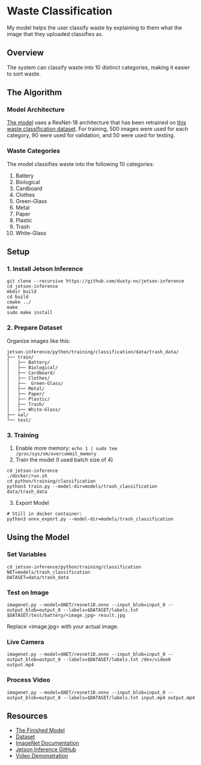 # Waste Classification

My model helps the user classify waste by explaining to them what the image that they uploaded classifies as.

## Overview

The system can classify waste into 10 distinct categories, making it easier to sort waste.

## The Algorithm

### Model Architecture

[The model](https://drive.google.com/file/d/1rxGChiVVU55-F3HUiedWlTLn6W6AyduL/view?usp=sharing) uses a ResNet-18 architecture that has been retrained on [this waste classification dataset](https://www.kaggle.com/datasets/mostafaabla/garbage-classification?select=garbage_classification). For training, 500 images were used for each category, 90 were used for validation, and 50 were used for testing.

### Waste Categories

The model classifies waste into the following 10 categories:

1. Battery
2. Biological
3. Cardboard
4. Clothes
5. Green-Glass
6. Metal
7. Paper
8. Plastic
9. Trash
10. White-Glass

## Setup

### 1. Install Jetson Inference

```
git clone --recursive https://github.com/dusty-nv/jetson-inference
cd jetson-inference
mkdir build
cd build
cmake ../
make
sudo make install
```

### 2. Prepare Dataset

Organize images like this:
```
jetson-inference/python/training/classification/data/trash_data/
├── train/
│   ├── Battery/
│   ├── Biological/
│   ├── Cardboard/
│   ├── Clothes/
│   ├──  Green-Glass/
│   ├── Metal/
│   ├── Paper/
│   ├── Plastic/
│   ├── Trash/
│   ├── White-Glass/
├── val/
└── test/

```

### 3. Training

1. Enable more memory: `echo 1 | sudo tee /proc/sys/vm/overcommit_memory`
2. Train the model (I used batch size of 4)
  ```
  cd jetson-inference
  ./docker/run.sh
  cd python/training/classification
  python3 train.py --model-dir=models/trash_classification data/trash_data
  ```
3. Export Model
  ```
  # Still in docker container:
  python3 onnx_export.py --model-dir=models/trash_classification
  ```

## Using the Model

### Set Variables
```
cd jetson-inference/python/training/classification
NET=models/trash_classification
DATASET=data/trash_data
```

### Test on Image
```
imagenet.py --model=$NET/resnet18.onnx --input_blob=input_0 --output_blob=output_0 --labels=$DATASET/labels.txt $DATASET/test/battery/<image.jpg> result.jpg
```
Replace <image.jpg> with your actual image.
### Live Camera
```
imagenet.py --model=$NET/resnet18.onnx --input_blob=input_0 --output_blob=output_0 --labels=$DATASET/labels.txt /dev/video0 output.mp4
```

### Process Video
```
imagenet.py --model=$NET/resnet18.onnx --input_blob=input_0 --output_blob=output_0 --labels=$DATASET/labels.txt input.mp4 output.mp4
```

## Resources
* [The Finished Model](https://drive.google.com/file/d/1rxGChiVVU55-F3HUiedWlTLn6W6AyduL/view?usp=sharing)
* [Dataset](https://www.kaggle.com/datasets/mostafaabla/garbage-classification?select=garbage_classification)
* [ImageNet Documentation](https://github.com/dusty-nv/jetson-inference/blob/master/docs/imagenet-console-2.md)
* [Jetson Inference GitHub](https://github.com/dusty-nv/jetson-inference)
* [Video Demonstration](https://www.youtube.com/watch?v=ZYxjIZmlM6g)
